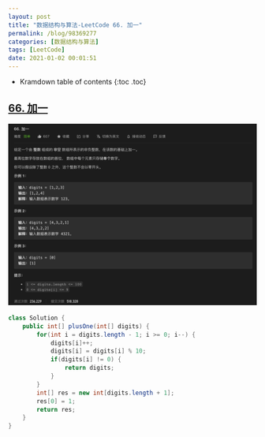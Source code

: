 ```yaml
---
layout: post
title: "数据结构与算法-LeetCode 66. 加一"
permalink: /blog/98369277
categories: [数据结构与算法]
tags: [LeetCode]
date: 2021-01-02 00:01:51
---
```


* Kramdown table of contents
{:toc .toc}
## [66. 加一](https://leetcode-cn.com/problems/plus-one/)

![image-20210102000215520](../assets/post-list/img/image-20210102000215520.png)

```java
class Solution {
    public int[] plusOne(int[] digits) {
        for(int i = digits.length - 1; i >= 0; i--) {
            digits[i]++;
            digits[i] = digits[i] % 10;
            if(digits[i] != 0) {
                return digits;
            }
        }
        int[] res = new int[digits.length + 1];
        res[0] = 1;
        return res;
    }
}
```

